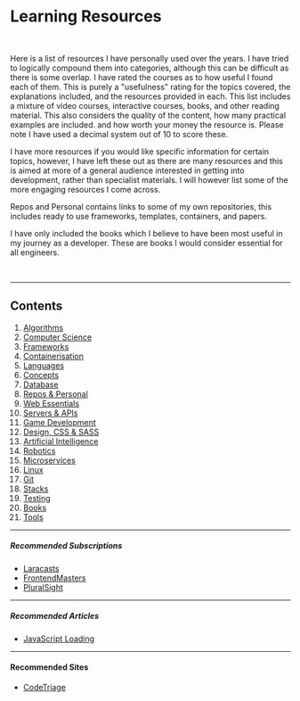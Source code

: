 # Learning Resources

<br />

Here is a list of resources I have personally used over the years. I have tried to logically compound them
into categories, although this can be difficult as there is some overlap. I have rated the courses as to how
useful I found each of them. This is purely a "usefulness" rating for the topics covered, the explanations
included, and the resources provided in each. This list includes a mixture of video courses, interactive courses, books,
and other reading material. This also considers the quality of the content, how many practical examples are included.
and how worth your money the resource is. Please note I have used a decimal system out of 10 to score these.

I have more resources if you would like specific information for certain topics, however, I have left
these out as there are many resources and this is aimed at more of a general audience interested in
getting into development, rather than specialist materials. I will however list some of the more engaging resources I come across.

Repos and Personal contains links to some of my own repositories, this includes ready to use frameworks, templates, containers, and papers.

I have only included the books which I believe to have been most useful in my journey as a developer. These are books I would consider essential for all engineers.

<br />

___

## Contents

1. [Algorithms](./chapters/1_algorithms.md)
2. [Computer Science](./chapters/2_computerScience.md)
3. [Frameworks](./chapters/3_frameworks.md)
4. [Containerisation](./chapters/4_containerisation.md)
5. [Languages](./chapters/5_languages.md)
6. [Concepts](./chapters/6_concepts.md)
7. [Database](./chapters/7_database.md)
8. [Repos & Personal](./chapters/8_repos.md)
9. [Web Essentials](./chapters/9_webEssentials.md)
10. [Servers & APIs](./chapters/10_servers_and_apis.md)
11. [Game Development](./chapters/11_gameDevelopment.md)
12. [Design, CSS & SASS](./chapters/12_design.md)
13. [Artificial Intelligence](./chapters/13_ai.md)
14. [Robotics](./chapters/14_robotics.md)
15. [Microservices](./chapters/15_microservices.md)
16. [Linux](./chapters/16_linux.md)
17. [Git](./chapters/17_git.md)
18. [Stacks](./chapters/18_stacks.md)
19. [Testing](./chapters/19_testing.md)
20. [Books](./chapters/20_books.md)
21. [Tools](./chapters/21_tools.md)

___

##### Recommended Subscriptions
- [Laracasts](https://laracasts.com/)
- [FrontendMasters](https://frontendmasters.com/)
- [PluralSight](https://www.pluralsight.com/)

___

##### Recommended Articles
  - [JavaScript Loading](https://flaviocopes.com/javascript-async-defer/)


___

#### Recommended Sites
  - [CodeTriage](https://www.codetriage.com/oai/openapi-specification)
